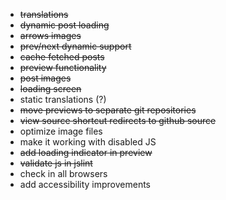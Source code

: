 * ~~translations~~
* ~~dynamic post loading~~
* ~~arrows images~~
* ~~prev/next dynamic support~~
* ~~cache fetched posts~~
* ~~preview functionality~~
* ~~post images~~
* ~~loading screen~~
* static translations (?)
* ~~move previews to separate git repositories~~
* ~~view source shortcut redirects to github source~~
* optimize image files
* make it working with disabled JS
* ~~add loading indicator in preview~~
* ~~validate js in jslint~~
* check in all browsers
* add accessibility improvements